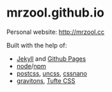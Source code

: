 mrzool.github.io
================

Personal website: http://mrzool.cc

Built with the help of:

- [Jekyll](http://jekyllrb.com/) and [Github Pages](https://pages.github.com/)
- [node](https://nodejs.org/en/)/[npm](https://www.npmjs.com/)
- [postcss](https://github.com/postcss/postcss), [uncss](https://github.com/giakki/uncss), [cssnano](http://cssnano.co/)
- [gravitons](http://jxnblk.com/gravitons/), [Tufte CSS](https://edwardtufte.github.io/tufte-css/)
